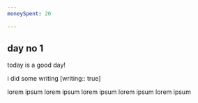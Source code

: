 ```yaml
---
moneySpent: 20
 
---
```

## day no 1
today is a good day!
 

i did some writing [writing:: true]

lorem ipsum lorem ipsum lorem ipsum lorem ipsum lorem ipsum
